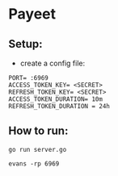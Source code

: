 # Payeet


## Setup:


* create a config file:

```
PORT= :6969
ACCESS_TOKEN_KEY= <SECRET>
REFRESH_TOKEN_KEY= <SECRET>
ACCESS_TOKEN_DURATION= 10m
REFRESH_TOKEN_DURATION = 24h 
```


## How to run:

```
go run server.go
```

```
evans -rp 6969
```